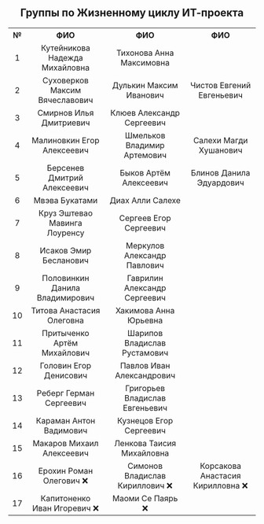 <h2 align="center">Группы по Жизненному циклу ИТ-проекта</h2>

<div align="center">

<table>
  <tr>
    <th align="center">№</th>
    <th align="center">ФИО</th>
    <th align="center">ФИО</th>
    <th align="center">ФИО</th>
  </tr>
  <tr>
    <td align="center">1</td>
    <td align="center">Кутейникова Надежда Михайловна</td>
    <td align="center">Тихонова Анна Максимовна</td>
  </tr>
  <tr>
    <td align="center">2</td>
    <td align="center">Суховерков Максим Вячеславович</td>
    <td align="center">Дулькин Максим Иванович</td>
    <td align="center">Чистов Евгений Евгеньевич</td>
  </tr>
  <tr>
    <td align="center">3</td>
    <td align="center">Смирнов Илья Дмитриевич</td>
    <td align="center">Клюев Александр Сергеевич</td>
  </tr>
  <tr>
    <td align="center">4</td>
    <td align="center">Малиновкин Егор Алексеевич</td>
    <td align="center">Шмельков Владимир Артемович</td>
    <td align="center">Салехи Магди Хушанович</td>
  </tr>
  <tr>
    <td align="center">5</td>
    <td align="center">Берсенев Дмитрий Алексеевич</td>
    <td align="center">Быков Артём Алексеевич</td>
    <td align="center">Блинов Данила Эдуардович</td>
  </tr>
  <tr>
    <td align="center">6</td>
    <td align="center">Мвэва Букатами</td>
    <td align="center">Диах Алли Салехе</td>
  </tr>
  <tr>
    <td align="center">7</td>
    <td align="center">Круз Эштевао Мавинга Лоуренсу</td>
    <td align="center">Сергеев Егор Сергеевич</td>
  </tr>
  <tr>
    <td align="center">8</td>
    <td align="center">Исаков Эмир Бесланович</td>
    <td align="center">Меркулов Александр Павлович</td>
  </tr>
  <tr>
    <td align="center">9</td>
    <td align="center">Половинкин Данила Владимирович</td>
    <td align="center">Гаврилин Александр Сергеевич</td>
  </tr>
    <td align="center">10</td>
    <td align="center">Титова Анастасия Олеговна</td>
    <td align="center">Хакимова Анна Юрьевна</td>
  </tr>
  <tr>
    <td align="center">11</td>
    <td align="center">Притыченко Артём Михайлович</td>
    <td align="center">Шарипов Владислав Рустамович</td>
  </tr>
  <tr>
    <td align="center">12</td>
    <td align="center">Головин Егор Денисович</td>
    <td align="center">Павлов Иван Александрович</td>
  </tr>
  <tr>
    <td align="center">13</td>
    <td align="center">Реберг Герман Сергеевич</td>
    <td align="center">Григорьев Владислав Евгеньевич</td>
  </tr>
  <tr>
    <td align="center">14</td>
    <td align="center">Караман Антон Вадимович</td>
    <td align="center">Кузнецов Егор Сергеевич</td>
  </tr>
  <tr>
    <td align="center">15</td>
    <td align="center">Макаров Михаил Алексеевич</td>
    <td align="center">Ленкова Таисия Михайловна</td>
  </tr>
  <tr>
    <td align="center">16</td>
    <td align="center">Ерохин Роман Олегович ❌</td>
    <td align="center">Симонов Владислав Кириллович ❌</td>
    <td align="center">Корсакова Анастасия Кирилловна ❌</td>
  </tr>
  <tr>
    <td align="center">17</td>
    <td align="center">Капитоненко Иван Игоревич ❌</td>
    <td align="center">Маоми Се Паярь ❌</td>
  </tr>
</table>

</div>

